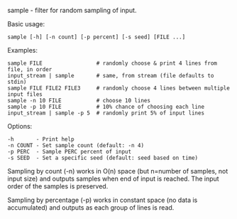 sample - filter for random sampling of input.

Basic usage:

    sample [-h] [-n count] [-p percent] [-s seed] [FILE ...]

Examples:

    sample FILE                 # randomly choose & print 4 lines from file, in order
    input_stream | sample       # same, from stream (file defaults to stdin)
    sample FILE FILE2 FILE3     # randomly choose 4 lines between multiple input files
    sample -n 10 FILE           # choose 10 lines
    sample -p 10 FILE           # 10% chance of choosing each line
    input_stream | sample -p 5  # randomly print 5% of input lines

Options:

    -h       - Print help
    -n COUNT - Set sample count (default: -n 4)
    -p PERC  - Sample PERC percent of input
    -s SEED  - Set a specific seed (default: seed based on time)


Sampling by count (-n) works in O(n) space (but n=number of samples, not
input size) and outputs samples when end of input is reached. The input order
of the samples is preserved.

Sampling by percentage (-p) works in constant space (no data is accumulated)
and outputs as each group of lines is read.
